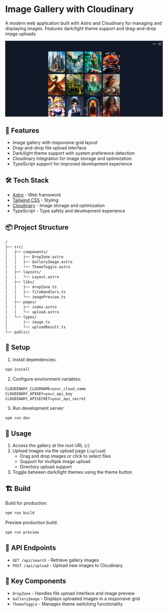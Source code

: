# Image Gallery with Cloudinary

A modern web application built with Astro and Cloudinary for managing and displaying images. Features dark/light theme support and drag-and-drop image uploads.

![alt text](public/image.png)

## 🚀 Features

- Image gallery with responsive grid layout
- Drag-and-drop file upload interface
- Dark/light theme support with system preference detection
- Cloudinary integration for image storage and optimization
- TypeScript support for improved development experience

## 🛠️ Tech Stack

- [Astro](https://astro.build/) - Web framework
- [Tailwind CSS](https://tailwindcss.com/) - Styling
- [Cloudinary](https://cloudinary.com/) - Image storage and optimization
- TypeScript - Type safety and development experience

## 📦 Project Structure

```
/
├── src/
│   ├── components/
│   │   ├── DropZone.astro
│   │   ├── GalleryImage.astro
│   │   └── ThemeToggle.astro
│   ├── layouts/
│   │   └── Layout.astro
│   ├── libs/
│   │   ├── dropZone.ts
│   │   ├── fileHandlers.ts
│   │   └── imagePreview.ts
│   ├── pages/
│   │   ├── index.astro
│   │   └── upload.astro
│   └── types/
│       ├── image.ts
│       └── uploadResult.ts
└── public/
```

## 🔧 Setup

1. Install dependencies:

```bash
npm install
```

2. Configure environment variables:

```env
CLOUDINARY_CLOUDNAME=your_cloud_name
CLOUDINARY_APIKEY=your_api_key
CLOUDINARY_APISECRET=your_api_secret
```

3. Run development server:

```bash
npm run dev
```

## 📝 Usage

1. Access the gallery at the root URL (`/`)
2. Upload images via the upload page (`/upload`)
   - Drag and drop images or click to select files
   - Support for multiple image upload
   - Directory upload support
3. Toggle between dark/light themes using the theme button

## 🏗️ Build

Build for production:

```bash
npm run build
```

Preview production build:

```bash
npm run preview
```

## 📄 API Endpoints

- `GET /api/search` - Retrieve gallery images
- `POST /api/upload` - Upload new images to Cloudinary

## 🔑 Key Components

- `DropZone` - Handles file upload interface and image preview
- `GalleryImage` - Displays uploaded images in a responsive grid
- `ThemeToggle` - Manages theme switching functionality
